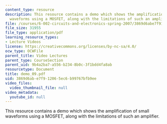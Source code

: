 ```yaml
---
content_type: resource
description: This resource contains a demo which shows the amplification of small
  waveforms using a MOSFET, along with the limitations of such an amplifier.
file: /courses/6-002-circuits-and-electronics-spring-2007/3869d6abe7f912065ec6b99767bfb9ee_demo_09.pdf
file_size: 31955
file_type: application/pdf
learning_resource_types:
- Lecture Videos
license: https://creativecommons.org/licenses/by-nc-sa/4.0/
ocw_type: OCWFile
parent_title: Video Lectures
parent_type: CourseSection
parent_uid: 9b4a2ba7-a556-b234-8b0c-3f1bdd4fa8ab
resourcetype: Document
title: demo_09.pdf
uid: 3869d6ab-e7f9-1206-5ec6-b99767bfb9ee
video_files:
  video_thumbnail_file: null
video_metadata:
  youtube_id: null
---
```

This resource contains a demo which shows the amplification of small waveforms using a MOSFET, along with the limitations of such an amplifier.